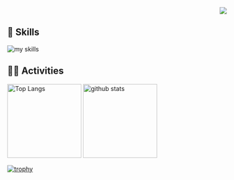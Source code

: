 <!-- 1. GitHub usernameを変更 -->
<div align="right">
  <img src="https://komarev.com/ghpvc/?username=shimmen3141" />
</div>


<!-- 2. プロフィールや連絡先を変更 -->
<!--## <img src="https://media.giphy.com/media/hvRJCLFzcasrR4ia7z/giphy.gif" width="28"> Hi there

- 🧑‍💻 I'm a backend engineer.
- 🌱 I’m currently learning go!
- 📫 How to reach me: [Twitter - @username](https://twitter.com/username)
<br>-->


<!-- 3. 好きな技術スタックに変更 -->
<!-- ライトモート：theme=light, ダークモート：theme=dark -->
<!-- アイコンの選択肢一覧：https://arc.net/l/quote/zizyykfh -->
## 🌱 Skills
<img alt="my skills" src="https://skillicons.dev/icons?theme=dark&perline=7&i=html,css,js,react,figma,c,cpp" />
<br>

<!-- 4. GitHub usernameを変更, 2箇所 -->
<!-- ライトモート：theme=light, ダークモート：theme=vue-dark  -->
## 🏃‍♀️ Activities
<div align="left"> 
  <img alt="Top Langs" height="170px" src="https://github-readme-stats.vercel.app/api/top-langs/?username=shimmen3141&layout=compact&theme=onedark" />
  <img alt="github stats" height="170px" src="https://github-readme-stats.vercel.app/api?username=shimmen3141&show_icons=true&theme=onedark" />
</div>

[![trophy](https://github-profile-trophy.vercel.app/?username=shimmen3141&theme=onedark)](https://github.com/ryo-ma/github-profile-trophy)

<!--
This repository is a ✨ _special_ ✨ repository because its `README.md` (this file) appears on your GitHub profile.

Here are some ideas to get you started:

- 🔭 I’m currently working on ...
- 🌱 I’m currently learning ...
- 👯 I’m looking to collaborate on ...
- 🤔 I’m looking for help with ...
- 💬 Ask me about ...
- 📫 How to reach me: ...
- 😄 Pronouns: ...
- ⚡ Fun fact: ...
-->

